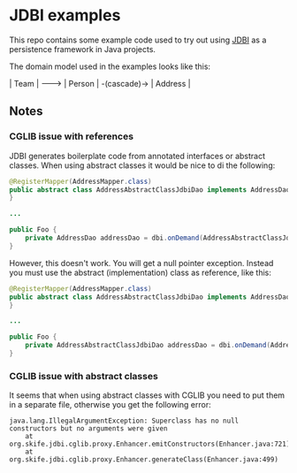 # JDBI examples

This repo contains some example code used to try out using [JDBI](http://jdbi.org) as a persistence framework
in Java projects.

The domain model used in the examples looks like this:

| Team | ---> | Person | -(cascade)-> | Address |

## Notes

### CGLIB issue with references

JDBI generates boilerplate code from annotated interfaces or abstract classes. When using
abstract classes it would be nice to di the following:

```java
@RegisterMapper(AddressMapper.class)
public abstract class AddressAbstractClassJdbiDao implements AddressDao {
}

...

public Foo {
    private AddressDao addressDao = dbi.onDemand(AddressAbstractClassJdbiDao.class);
}
```

However, this doesn't work. You will get a null pointer exception. Instead you must use
the abstract (implementation) class as reference, like this:


```java
@RegisterMapper(AddressMapper.class)
public abstract class AddressAbstractClassJdbiDao implements AddressDao {
}

...

public Foo {
    private AddressAbstractClassJdbiDao addressDao = dbi.onDemand(AddressAbstractClassJdbiDao.class);
}
```

### CGLIB issue with abstract classes

It seems that when using abstract classes with CGLIB you need to put them in a separate file,
otherwise you get the following error:

```
java.lang.IllegalArgumentException: Superclass has no null constructors but no arguments were given
	at org.skife.jdbi.cglib.proxy.Enhancer.emitConstructors(Enhancer.java:721)
	at org.skife.jdbi.cglib.proxy.Enhancer.generateClass(Enhancer.java:499)
```






